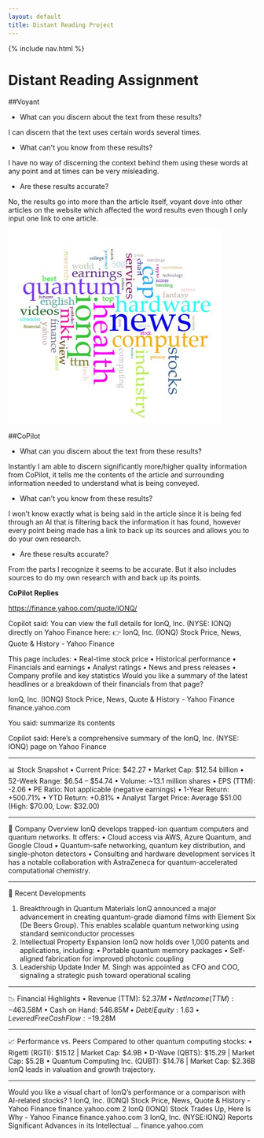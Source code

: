 ```yaml
---
layout: default
title: Distant Reading Project
---
```


{% include nav.html %}


# Distant Reading Assignment 

##Voyant
-	What can you discern about the text from these results?
  
I can discern that the text uses certain words several times.

- What can't you know from these results?

I have no way of discerning the context behind them using these words at any point and at times can be very misleading.

- Are these results accurate?

No, the results go into more than the article itself, voyant dove into other articles on the website which affected the word results even though I only input one link to one article.

![WordBubble](WordBubble.JPG)

##CoPilot
- What can you discern about the text from these results?
  
Instantly I am able to discern significantly more/higher quality information from CoPilot, it tells me the contents of the article and surrounding information needed to understand what is being conveyed.

- What can't you know from these results?
  
I won’t know exactly what is being said in the article since it is being fed through an AI that is filtering back the information it has found, however every point being made has a link to back up its sources and allows you to do your own research.

- Are these results accurate?
  
From the parts I recognize it seems to be accurate. But it also includes sources to do my own research with and back up its points.

**CoPilot Replies**

https://finance.yahoo.com/quote/IONQ/

Copilot said:
You can view the full details for IonQ, Inc. (NYSE: IONQ) directly on Yahoo Finance here:
👉 IonQ, Inc. (IONQ) Stock Price, News, Quote & History - Yahoo Finance

This page includes:
•	Real-time stock price
•	Historical performance
•	Financials and earnings
•	Analyst ratings
•	News and press releases
•	Company profile and key statistics
Would you like a summary of the latest headlines or a breakdown of their financials from that page?

IonQ, Inc. (IONQ) Stock Price, News, Quote & History - Yahoo Finance
finance.yahoo.com

You said:
summarize its contents

Copilot said:
Here’s a comprehensive summary of the IonQ, Inc. (NYSE: IONQ) page on Yahoo Finance
________________________________________
📊 Stock Snapshot
•	Current Price: $42.27
•	Market Cap: $12.54 billion
•	52-Week Range: $6.54 – $54.74
•	Volume: ~13.1 million shares
•	EPS (TTM): -2.06
•	PE Ratio: Not applicable (negative earnings)
•	1-Year Return: +500.71%
•	YTD Return: +0.81%
•	Analyst Target Price: Average $51.00 (High: $70.00, Low: $32.00)
________________________________________
🧠 Company Overview
IonQ develops trapped-ion quantum computers and quantum networks. It offers:
•	Cloud access via AWS, Azure Quantum, and Google Cloud
•	Quantum-safe networking, quantum key distribution, and single-photon detectors
•	Consulting and hardware development services
It has a notable collaboration with AstraZeneca for quantum-accelerated computational chemistry.
________________________________________
🧪 Recent Developments
1.	Breakthrough in Quantum Materials
IonQ announced a major advancement in creating quantum-grade diamond films with Element Six (De Beers Group). This enables scalable quantum networking using standard semiconductor processes
2.	Intellectual Property Expansion
IonQ now holds over 1,000 patents and applications, including:
•	Portable quantum memory packages
•	Self-aligned fabrication for improved photonic coupling
3.	Leadership Update
Inder M. Singh was appointed as CFO and COO, signaling a strategic push toward operational scaling
________________________________________
📉 Financial Highlights
•	Revenue (TTM): $52.37M
•	Net Income (TTM): -$463.58M
•	Cash on Hand: $546.85M
•	Debt/Equity: 1.63%
•	Levered Free Cash Flow: -$19.28M
________________________________________
📈 Performance vs. Peers
Compared to other quantum computing stocks:
•	Rigetti (RGTI): $15.12 | Market Cap: $4.9B
•	D-Wave (QBTS): $15.29 | Market Cap: $5.2B
•	Quantum Computing Inc. (QUBT): $14.76 | Market Cap: $2.36B
IonQ leads in valuation and growth trajectory.
________________________________________
Would you like a visual chart of IonQ’s performance or a comparison with AI-related stocks?
1
IonQ, Inc. (IONQ) Stock Price, News, Quote & History - Yahoo Finance
finance.yahoo.com
2
IonQ (IONQ) Stock Trades Up, Here Is Why - Yahoo Finance
finance.yahoo.com
3
IonQ, Inc. (NYSE:IONQ) Reports Significant Advances in its Intellectual ...
finance.yahoo.com

